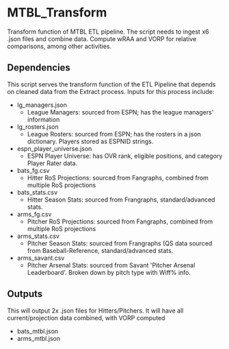 # MTBL_Transform
Transform function of MTBL ETL pipeline. The script needs to ingest x6 .json files and combine data. Compute wRAA and VORP for relative comparisons, among other activities.

## Dependencies
This script serves the transform function of the ETL Pipeline that depends on cleaned data from the Extract process.
Inputs for this process include:
- lg_managers.json
  - League Managers: sourced from ESPN; has the league managers' information
- lg_rosters.json
  - League Rosters: sourced from ESPN; has the rosters in a json dictionary.  Players stored as ESPNID strings.
- espn_player_universe.json
  - ESPN Player Universe: has OVR rank, eligible positions, and category Player Rater data. 
- bats_fg.csv
  - Hitter RoS Projections: sourced from Fangraphs, combined from multiple RoS projections 
- bats_stats.csv
  - Hitter Season Stats: sourced from Frangraphs, standard/advanced stats. 
- arms_fg.csv
  - Pitcher RoS Projections: sourced from Fangraphs, combined from multiple RoS projections 
- arms_stats.csv
  - Pitcher Season Stats: sourced from Frangraphs (QS data sourced from Baseball-Reference, standard/advanced stats. 
- arms_savant.csv
  - Pitcher Arsenal Stats: sourced from Savant 'Pitcher Arsenal Leaderboard'.  Broken down by pitch type with Wiff% info.   

## Outputs
This will output 2x .json files for Hitters/Pitchers.  It will have all current/projection data combined, with VORP computed
- bats_mtbl.json
- arms_mtbl.json